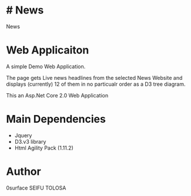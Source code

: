 # # News
News

# Web Applicaiton
A simple Demo Web Application.

The page gets Live news headlines from the selected News Website and displays
(currently) 12 of them in no particualr order as a D3 tree diagram.  

This an Asp.Net Core 2.0 Web Application 

# Main Dependencies 
- Jquery
- D3.v3 library
- Html Agility Pack (1.11.2)

# Author
0surface
SEIFU TOLOSA

